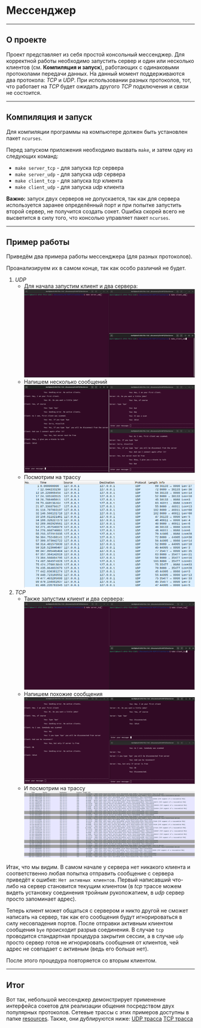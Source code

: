 # Мессенджер

---

## О проекте

Проект представляет из себя простой консольный мессенджер. Для корректной работы необходимо запустить сервер и один или несколько клиентов (см. **Компиляция и запуск**), работающих с одинаковыми протоколами передачи данных. На данный момент поддерживаются два протокола: *TCP* и *UDP*. При использовании разных протоколов, тот, что работает на *TCP* будет ожидать другого *TCP* подключения и связи не состоится.

---

## Компиляция и запуск

Для компиляции программы на компьютере должен быть установлен пакет `ncurses`.

Перед запуском приложения необходимо вызвать `make`, и затем одну из следующих команд:

- `make server_tcp` - для запуска *tcp* сервера
- `make server_udp` - для запуска *udp* сервера
- `make client_tcp` - для запуска *tcp* клиента
- `make client_udp` - для запуска *udp* клиента

**Важно:** запуск двух серверов не допускается, так как для сервера используется заранее определённый порт и при попытке запустить второй сервер, не получится создать сокет. Ошибка скорей всего не высветится в силу того, что консолью управляет пакет `ncurses`.

---

## Пример работы

Приведём два примера работы мессенджера (для разных протоколов).

Проанализируем их в самом конце, так как особо различий не будет.

1. *UDP*
    - Для начала запустим клиент и два сервера:
    !["UDP Start"](Resources/UDP_start.png)
    - Напишем несколько сообщений
    !["UDP Process"](Resources/UDP_process.png)
    - Посмотрим на трассу
    ![UDP Trace](Resources/UDP_trace.png)
2. *TCP*
    - Также запустим клиент и два сервера:
    !["TCP Start"](Resources/TCP_start.png)
    - Напишем похожие сообщения
    !["TCP Process"](Resources/TCP_process.png)
    - И посмотрим на трассу
    ![TCP Trace](Resources/TCP_trace.png)

Итак, что мы видим. В самом начале у сервера нет никакого клиента и соответственно любая попытка отправить сообщение с сервера приведёт к ошибке: `Нет активных клиентов`. Первый написавший что-либо на сервер становится текущим клиентом (в *tcp* трассе можем видеть установку соединения тройным рукопожатием, в *udp* сервер просто запоминает адрес).

Теперь клиент может общаться с сервером и никто другой не сможет написать на сервер, так как его сообщения будут игнорироваться в силу несовпадения портов. После отправки активным клиентом сообщения `bye` происходит разрыв соединения. В случае `tcp` проводится стандартная процедура закрытия сессии, а в случае `udp` просто сервер готов не игнорировать сообщения от клиентов, чей адрес не совпадает с активным (ведь его больше нет).

После этого процедура повторяется со вторым клиентом.

---

## Итог

Вот так, небольшой мессенджер демонстрирует применение интерфейса сокетов для реализации общения посредством двух популярных протоколов. Сетевые трассы с этих примеров доступны в папке  [resources](Resources/). Также, они дублируются ниже:
[UDP трасса](Resources/UDP_messenger.pcap)
[TCP трасса](Resources/TCP_messenger.pcap)
